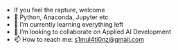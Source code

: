 - If you feel the rapture, welcome
- 👀 Python, Anaconda, Jupyter etc.
- 🌱 I’m currently learning everything left
- 💞️ I’m looking to collaborate on Applied AI Development 
- 📫 How to reach me: s1mul4ti0nz@gmail.com

<!---
S1Mul4Ti0nZ/S1Mul4Ti0nZ is a ✨ special ✨ repository because its `README.md` (this file) appears on your GitHub profile.
You can click the Preview link to take a look at your changes.
--->
